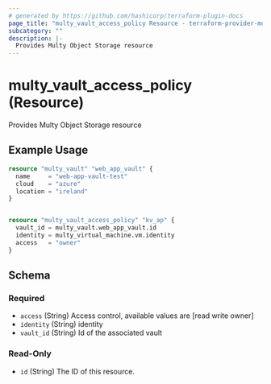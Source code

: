 ```yaml
---
# generated by https://github.com/hashicorp/terraform-plugin-docs
page_title: "multy_vault_access_policy Resource - terraform-provider-multy"
subcategory: ""
description: |-
  Provides Multy Object Storage resource
---
```


# multy_vault_access_policy (Resource)

Provides Multy Object Storage resource

## Example Usage

```terraform
resource "multy_vault" "web_app_vault" {
  name     = "web-app-vault-test"
  cloud    = "azure"
  location = "ireland"
}


resource "multy_vault_access_policy" "kv_ap" {
  vault_id = multy_vault.web_app_vault.id
  identity = multy_virtual_machine.vm.identity
  access   = "owner"
}
```

<!-- schema generated by tfplugindocs -->
## Schema

### Required

- `access` (String) Access control, available values are [read write owner]
- `identity` (String) identity
- `vault_id` (String) Id of the associated vault

### Read-Only

- `id` (String) The ID of this resource.


